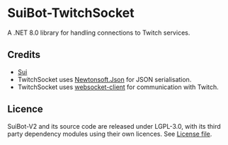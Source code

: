 # SuiBot-TwitchSocket

A .NET 8.0 library for handling connections to Twitch services.

Credits
-------
  * [Sui](https://www.twitch.tv/sui_vt)
  * TwitchSocket uses [Newtonsoft.Json](https://www.newtonsoft.com/json) for JSON serialisation.
  * TwitchSocket uses [websocket-client](https://github.com/Marfusios/websocket-client) for communication with Twitch.  
  
Licence
-------
SuiBot-V2 and its source code are released under LGPL-3.0, with its third party dependency modules using their own licences. See [License file](https://github.com/SuiMachine/SuiBot-TwitchSocket/blob/master/LICENCE.md).

